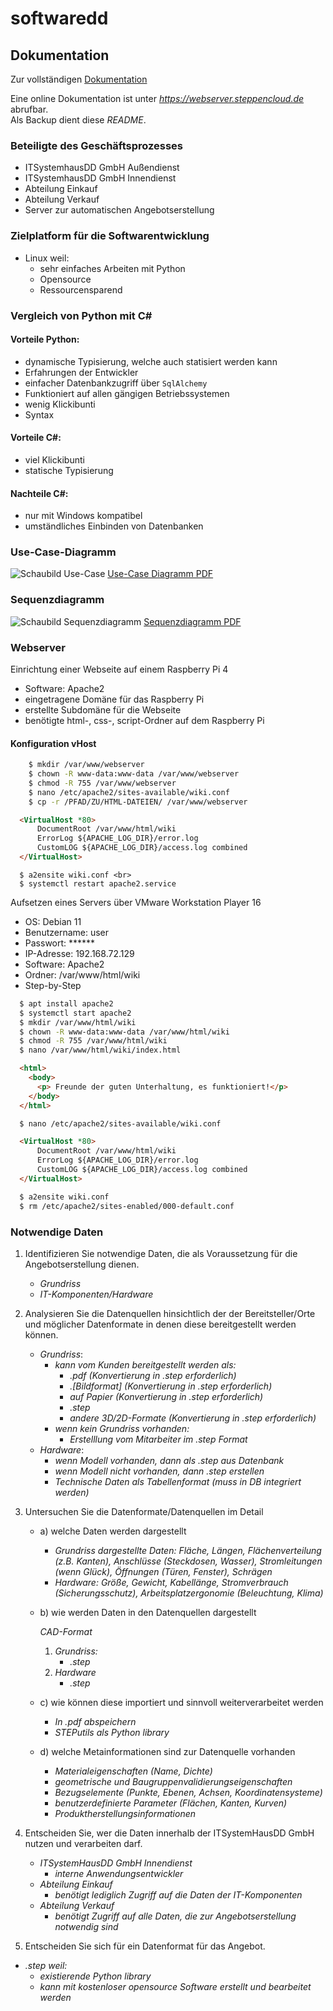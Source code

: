 # softwaredd
## Dokumentation

Zur vollständigen [Dokumentation](docs/docs.md)

Eine online Dokumentation ist unter *https://webserver.steppencloud.de* abrufbar.<br>
Als Backup dient diese *README*.
### Beteiligte des Geschäftsprozesses
- ITSystemhausDD GmbH Außendienst
- ITSystemhausDD GmbH Innendienst
- Abteilung Einkauf
- Abteilung Verkauf
- Server zur automatischen Angebotserstellung 
### Zielplatform für die Softwarentwicklung
- Linux weil:
  - sehr einfaches Arbeiten mit Python
  - Opensource
  - Ressourcensparend
### Vergleich von Python mit C#
#### Vorteile Python:
- dynamische Typisierung, welche auch statisiert werden kann
- Erfahrungen der Entwickler
- einfacher Datenbankzugriff über <code>SqlAlchemy</code>
- Funktioniert auf allen gängigen Betriebssystemen
- wenig Klickibunti
- Syntax

#### Vorteile C#:
- viel Klickibunti
- statische Typisierung

#### Nachteile C#:
- nur mit Windows kompatibel
- umständliches Einbinden von Datenbanken

### Use-Case-Diagramm
![Schaubild Use-Case](static/images/use-case.png "Title")
[Use-Case Diagramm PDF](use-case.pdf)

### Sequenzdiagramm
![Schaubild Sequenzdiagramm](static/images/Sequenzdiagramm.png "Title")
[Sequenzdiagramm PDF](Sequenzdiagramm.pdf)
### Webserver
Einrichtung einer Webseite auf einem Raspberry Pi 4
- Software: Apache2
- eingetragene Domäne für das Raspberry Pi
- erstellte Subdomäne für die Webseite
- benötigte html-, css-, script-Ordner auf dem Raspberry Pi

#### Konfiguration vHost

```bash
	$ mkdir /var/www/webserver
	$ chown -R www-data:www-data /var/www/webserver
	$ chmod -R 755 /var/www/webserver
	$ nano /etc/apache2/sites-available/wiki.conf
	$ cp -r /PFAD/ZU/HTML-DATEIEN/ /var/www/webserver
```
```html
  <VirtualHost *80>
	  DocumentRoot /var/www/html/wiki
	  ErrorLog ${APACHE_LOG_DIR}/error.log
	  CustomLOG ${APACHE_LOG_DIR}/access.log combined
  </VirtualHost>
```
	  $ a2ensite wiki.conf <br>
	  $ systemctl restart apache2.service

Aufsetzen eines Servers über VMware Workstation Player 16
- OS: Debian 11
- Benutzername: user
- Passwort: ******
- IP-Adresse: 192.168.72.129
- Software: Apache2 
- Ordner: /var/www/html/wiki
- Step-by-Step
```bash
  $ apt install apache2
  $ systemctl start apache2
  $ mkdir /var/www/html/wiki
  $ chown -R www-data:www-data /var/www/html/wiki
  $ chmod -R 755 /var/www/html/wiki
  $ nano /var/www/html/wiki/index.html
```
```html
  <html>
    <body>
      <p> Freunde der guten Unterhaltung, es funktioniert!</p>
    </body>
  </html>

```
```bash
  $ nano /etc/apache2/sites-available/wiki.conf
```
```html
  <VirtualHost *80>
	  DocumentRoot /var/www/html/wiki
	  ErrorLog ${APACHE_LOG_DIR}/error.log
	  CustomLOG ${APACHE_LOG_DIR}/access.log combined
  </VirtualHost>
```
```bash
  $ a2ensite wiki.conf
  $ rm /etc/apache2/sites-enabled/000-default.conf
```

### Notwendige Daten 
1. Identifizieren Sie notwendige Daten, die als Voraussetzung für die Angebotserstellung dienen.
    - *Grundriss*
    - *IT-Komponenten/Hardware*

2. Analysieren Sie die Datenquellen hinsichtlich der der Bereitsteller/Orte und möglicher Datenformate in denen diese bereitgestellt werden können.
    - *Grundriss*:
        - *kann vom Kunden bereitgestellt werden als:*
            - *.pdf (Konvertierung in .step erforderlich)*
            - *.[Bildformat] (Konvertierung in .step erforderlich)*
            - *auf Papier (Konvertierung in .step erforderlich)*
            - *.step*
            - *andere 3D/2D-Formate (Konvertierung in .step erforderlich)*
        - *wenn kein Grundriss vorhanden:*
            - *Erstelllung vom Mitarbeiter im .step Format*
    - *Hardware*:
        - *wenn Modell vorhanden, dann als .step aus Datenbank*
        - *wenn Modell nicht vorhanden, dann .step erstellen*
        - *Technische Daten als Tabellenformat (muss in DB integriert werden)*



3. Untersuchen Sie die Datenformate/Datenquellen im Detail
    - a) welche Daten werden dargestellt
      
        - *Grundriss dargestellte Daten: Fläche, Längen, Flächenverteilung (z.B. Kanten), Anschlüsse (Steckdosen, Wasser), Stromleitungen (wenn Glück), Öffnungen (Türen, Fenster), Schrägen*
        - *Hardware: Größe, Gewicht, Kabellänge, Stromverbrauch (Sicherungsschutz), Arbeitsplatzergonomie (Beleuchtung, Klima)*
        

    - b) wie werden Daten in den Datenquellen dargestellt
    
        *CAD-Format*
        1.	*Grundriss:*
            - *.step*
        2.	*Hardware*
            - *.step*

    - c) wie können diese importiert und sinnvoll weiterverarbeitet werden
        - *In .pdf abspeichern*
        - *STEPutils als Python library*
    - d) welche Metainformationen sind zur Datenquelle vorhanden
        -  *Materialeigenschaften (Name, Dichte)*
	     - *geometrische und Baugruppenvalidierungseigenschaften*
	    - *Bezugselemente (Punkte, Ebenen, Achsen, Koordinatensysteme)*
	    - *benutzerdefinierte Parameter (Flächen, Kanten, Kurven)*
	    - *Produktherstellungsinformationen*
      
4. Entscheiden Sie, wer die Daten innerhalb der ITSystemHausDD GmbH nutzen und verarbeiten darf.
    - *ITSystemHausDD GmbH Innendienst*
      - *interne Anwendungsentwickler*
    - *Abteilung Einkauf*
      - *benötigt lediglich Zugriff auf die Daten der IT-Komponenten*
    - *Abteilung Verkauf*
      - *benötigt Zugriff auf alle Daten, die zur Angebotserstellung notwendig sind*

5. Entscheiden Sie sich für ein Datenformat für das Angebot.
  - *.step weil:*
    - *existierende Python library*
    - *kann mit kostenloser opensource Software erstellt und bearbeitet werden*
